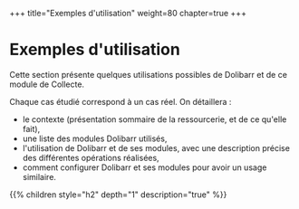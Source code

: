 +++
title="Exemples d'utilisation"
weight=80
chapter=true
+++

# Exemples d'utilisation

Cette section présente quelques utilisations possibles de Dolibarr et de ce module de Collecte.

Chaque cas étudié correspond à un cas réel. On détaillera :

* le contexte (présentation sommaire de la ressourcerie, et de ce qu'elle fait),
* une liste des modules Dolibarr utilisés,
* l'utilisation de Dolibarr et de ses modules, avec une description précise des différentes opérations réalisées,
* comment configurer Dolibarr et ses modules pour avoir un usage similaire.

{{% children style="h2" depth="1" description="true" %}}
